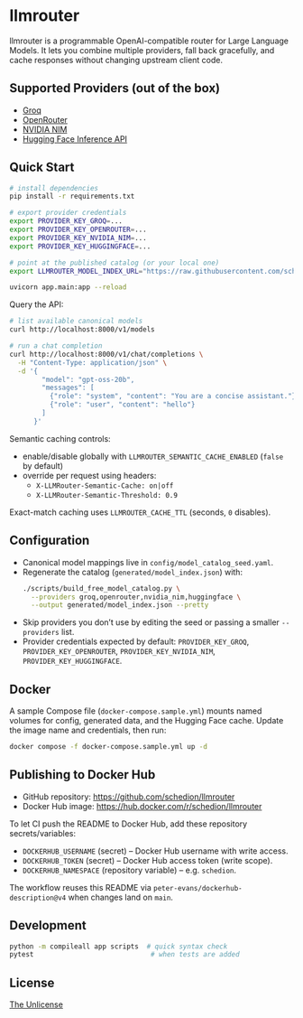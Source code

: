 # llmrouter

llmrouter is a programmable OpenAI-compatible router for Large Language Models. It lets you combine multiple providers, fall back gracefully, and cache responses without changing upstream client code.

## Supported Providers (out of the box)
- [Groq](https://groq.com)
- [OpenRouter](https://openrouter.ai)
- [NVIDIA NIM](https://www.nvidia.com/en-us/ai-platform/)
- [Hugging Face Inference API](https://huggingface.co/inference-api)

## Quick Start
```bash
# install dependencies
pip install -r requirements.txt

# export provider credentials
export PROVIDER_KEY_GROQ=...
export PROVIDER_KEY_OPENROUTER=...
export PROVIDER_KEY_NVIDIA_NIM=...
export PROVIDER_KEY_HUGGINGFACE=...

# point at the published catalog (or your local one)
export LLMROUTER_MODEL_INDEX_URL="https://raw.githubusercontent.com/schedion/llmrouter/refs/heads/main/generated/model_index.json"

uvicorn app.main:app --reload
```

Query the API:
```bash
# list available canonical models
curl http://localhost:8000/v1/models

# run a chat completion
curl http://localhost:8000/v1/chat/completions \
  -H "Content-Type: application/json" \
  -d '{
        "model": "gpt-oss-20b",
        "messages": [
          {"role": "system", "content": "You are a concise assistant."},
          {"role": "user", "content": "hello"}
        ]
      }'
```

Semantic caching controls:
- enable/disable globally with `LLMROUTER_SEMANTIC_CACHE_ENABLED` (`false` by default)
- override per request using headers:
  - `X-LLMRouter-Semantic-Cache: on|off`
  - `X-LLMRouter-Semantic-Threshold: 0.9`

Exact-match caching uses `LLMROUTER_CACHE_TTL` (seconds, `0` disables).

## Configuration
- Canonical model mappings live in `config/model_catalog_seed.yaml`.
- Regenerate the catalog (`generated/model_index.json`) with:
  ```bash
  ./scripts/build_free_model_catalog.py \
    --providers groq,openrouter,nvidia_nim,huggingface \
    --output generated/model_index.json --pretty
  ```
- Skip providers you don’t use by editing the seed or passing a smaller `--providers` list.
- Provider credentials expected by default: `PROVIDER_KEY_GROQ`, `PROVIDER_KEY_OPENROUTER`, `PROVIDER_KEY_NVIDIA_NIM`, `PROVIDER_KEY_HUGGINGFACE`.

## Docker
A sample Compose file (`docker-compose.sample.yml`) mounts named volumes for config, generated data, and the Hugging Face cache. Update the image name and credentials, then run:
```bash
docker compose -f docker-compose.sample.yml up -d
```

## Publishing to Docker Hub
- GitHub repository: https://github.com/schedion/llmrouter
- Docker Hub image: https://hub.docker.com/r/schedion/llmrouter

To let CI push the README to Docker Hub, add these repository secrets/variables:
- `DOCKERHUB_USERNAME` (secret) – Docker Hub username with write access.
- `DOCKERHUB_TOKEN` (secret) – Docker Hub access token (write scope).
- `DOCKERHUB_NAMESPACE` (repository variable) – e.g. `schedion`.

The workflow reuses this README via `peter-evans/dockerhub-description@v4` when changes land on `main`.

## Development
```bash
python -m compileall app scripts  # quick syntax check
pytest                             # when tests are added
```

## License
[The Unlicense](https://unlicense.org/)
